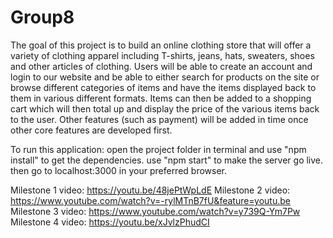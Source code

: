 # Group8

The goal of this project is to build an online clothing store that will offer a variety of clothing apparel including T-shirts, jeans, hats, sweaters, shoes and other articles of clothing. 
Users will be able to create an account and login to our website and be able to either search for products on the site or browse different categories of items and have the items displayed back to them in various different formats. 
Items can then be added to a shopping cart which will then total up and display the price of the various items back to the user.
Other features (such as payment) will be added in time once other core features are developed first.

To run this application:
open the project folder in terminal and use "npm install" to get the dependencies.
use "npm start" to make the server go live.
then go to localhost:3000 in your preferred browser.

Milestone 1 video: https://youtu.be/48jePtWpLdE
Milestone 2 video: https://www.youtube.com/watch?v=-rylMTnB7fU&feature=youtu.be
Milestone 3 video: https://www.youtube.com/watch?v=y739Q-Ym7Pw
Milestone 4 video: https://youtu.be/xJvlzPhudCI
